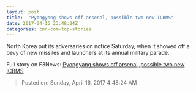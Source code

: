 ```yaml
---
layout: post
title:  "Pyongyang shows off arsenal, possible two new ICBMS"
date: 2017-04-15 23:48:24Z
categories: cnn-com-top-stories
---
```


North Korea put its adversaries on notice Saturday, when it showed off a bevy of new missiles and launchers at its annual military parade.


Full story on F3News: [Pyongyang shows off arsenal, possible two new ICBMS](http://www.f3nws.com/n/mKqhrG)

> Posted on: Sunday, April 16, 2017 4:48:24 AM
